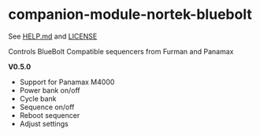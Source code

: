 # companion-module-nortek-bluebolt
See [HELP.md](./HELP.md) and [LICENSE](./LICENSE)


Controls BlueBolt Compatible sequencers from Furman and Panamax

**V0.5.0**
* Support for Panamax M4000
* Power bank on/off
* Cycle bank
* Sequence on/off
* Reboot sequencer
* Adjust settings
